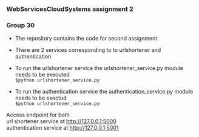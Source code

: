 ### WebServicesCloudSystems assignment 2
### Group 30
- The repository contains the code for second assignment

- There are 2 services corresponding to to urlshortener and authentication

- To run the urlshortener service the urlshortener_service.py module needs to be executed <br/>
`$python urlshortener_service.py`

- To run the authentication service the authentication_service.py module needs to be exectud <br/>
`$python urlshortener_service.py`

Access endpoint for both <br/>
url shortener service at  http://127.0.0.1:5000  <br/>
authentication service at http://127.0.0.1:5001  <br/>
